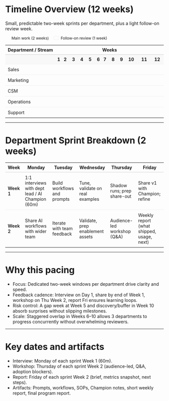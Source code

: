 # Timeline Overview (12 weeks)

Small, predictable two-week sprints per department, plus a light follow-on review week.

<div style="font-size: 12px; margin: 8px 0 12px; display:flex; align-items:center; gap:16px;">
  <span style="display:inline-flex; align-items:center; gap:6px;">
    <span style="width:14px; height:10px; display:inline-block; background: var(--horizon-accent); border-radius: 2px;"></span>
    <span>Main work (2 weeks)</span>
  </span>
  <span style="display:inline-flex; align-items:center; gap:6px;">
    <span style="width:14px; height:10px; display:inline-block; background: rgba(var(--horizon-accent-rgb), 0.22); border: 1px solid rgba(0,0,0,0.06); border-radius: 2px;"></span>
    <span>Follow-on review (1 week)</span>
  </span>
</div>

<table style="width:100%; border-collapse: collapse; font-size: 14px; table-layout:auto;">
  <colgroup>
    <col style="width:1%;">
    <col span="12" style="width:auto;">
  </colgroup>
  <thead>
    <tr>
      <th style="text-align:left; padding:6px 8px; border-bottom:1px solid #ccc; white-space:nowrap; width:1%;">Department / Stream</th>
      <th style="text-align:center; padding:6px 0; border-bottom:1px solid #ccc;" colspan="12">Weeks</th>
    </tr>
    <tr>
      <th style="text-align:left; padding:6px 8px; border-bottom:1px solid #eee; background: rgba(0,0,0,0.02); width:1%;"></th>
      <th style="text-align:center; padding:6px 0; border-bottom:1px solid #eee; background: rgba(0,0,0,0.02);">1</th>
      <th style="text-align:center; padding:6px 0; border-bottom:1px solid #eee; background: rgba(0,0,0,0.02);">2</th>
      <th style="text-align:center; padding:6px 0; border-bottom:1px solid #eee; background: rgba(0,0,0,0.02);">3</th>
      <th style="text-align:center; padding:6px 0; border-bottom:1px solid #eee; background: rgba(0,0,0,0.02);">4</th>
      <th style="text-align:center; padding:6px 0; border-bottom:1px solid #eee; background: rgba(0,0,0,0.02);">5</th>
      <th style="text-align:center; padding:6px 0; border-bottom:1px solid #eee; background: rgba(0,0,0,0.02);">6</th>
      <th style="text-align:center; padding:6px 0; border-bottom:1px solid #eee; background: rgba(0,0,0,0.02);">7</th>
      <th style="text-align:center; padding:6px 0; border-bottom:1px solid #eee; background: rgba(0,0,0,0.02);">8</th>
      <th style="text-align:center; padding:6px 0; border-bottom:1px solid #eee; background: rgba(0,0,0,0.02);">9</th>
      <th style="text-align:center; padding:6px 0; border-bottom:1px solid #eee; background: rgba(0,0,0,0.02);">10</th>
      <th style="text-align:center; padding:6px 0; border-bottom:1px solid #eee; background: rgba(0,0,0,0.02);">11</th>
      <th style="text-align:center; padding:6px 0; border-bottom:1px solid #eee; background: rgba(0,0,0,0.02);">12</th>
    </tr>
  </thead>
  <tbody>
    <tr>
      <td style="border-top:1px solid #eee; padding:8px; text-align:left; white-space:nowrap;">Sales</td>
      <td colspan="2" style="border-top:1px solid #eee; background: var(--horizon-accent);"></td>
      <td colspan="1" style="border-top:1px solid #eee; background: rgba(var(--horizon-accent-rgb), 0.22);"></td>
      <td colspan="9" style="border-top:1px solid #eee;"></td>
    </tr>
    <tr>
      <td style="border-top:1px solid #eee; padding:8px; text-align:left; white-space:nowrap;">Marketing</td>
      <td colspan="2" style="border-top:1px solid #eee;"></td>
      <td colspan="2" style="border-top:1px solid #eee; background: var(--horizon-accent);"></td>
      <td colspan="1" style="border-top:1px solid #eee; background: rgba(var(--horizon-accent-rgb), 0.22);"></td>
      <td colspan="7" style="border-top:1px solid #eee;"></td>
    </tr>
    <tr>
      <td style="border-top:1px solid #eee; padding:8px; text-align:left; white-space:nowrap;">CSM</td>
      <td colspan="5" style="border-top:1px solid #eee;"></td>
      <td colspan="2" style="border-top:1px solid #eee; background: var(--horizon-accent);"></td>
      <td colspan="1" style="border-top:1px solid #eee; background: rgba(var(--horizon-accent-rgb), 0.22);"></td>
      <td colspan="4" style="border-top:1px solid #eee;"></td>
    </tr>
    <tr>
      <td style="border-top:1px solid #eee; padding:8px; text-align:left; white-space:nowrap;">Operations</td>
      <td colspan="7" style="border-top:1px solid #eee;"></td>
      <td colspan="2" style="border-top:1px solid #eee; background: var(--horizon-accent);"></td>
      <td colspan="1" style="border-top:1px solid #eee; background: rgba(var(--horizon-accent-rgb), 0.22);"></td>
      <td colspan="2" style="border-top:1px solid #eee;"></td>
    </tr>
    <tr>
      <td style="border-top:1px solid #eee; padding:8px; text-align:left; white-space:nowrap;">Support</td>
      <td colspan="8" style="border-top:1px solid #eee;"></td>
      <td colspan="2" style="border-top:1px solid #eee; background: var(--horizon-accent);"></td>
      <td colspan="1" style="border-top:1px solid #eee; background: rgba(var(--horizon-accent-rgb), 0.22);"></td>
      <td colspan="1" style="border-top:1px solid #eee;"></td>
    </tr>
  </tbody>
</table>

---

# Department Sprint Breakdown (2 weeks)

<table style="width:100%; border-collapse: collapse; font-size: 14px;">
  <thead>
    <tr>
      <th style="text-align:left; padding:6px 8px; border-bottom:1px solid #ccc;">Week</th>
      <th style="text-align:center; padding:6px 8px; border-bottom:1px solid #ccc;">Monday</th>
      <th style="text-align:center; padding:6px 8px; border-bottom:1px solid #ccc;">Tuesday</th>
      <th style="text-align:center; padding:6px 8px; border-bottom:1px solid #ccc;">Wednesday</th>
      <th style="text-align:center; padding:6px 8px; border-bottom:1px solid #ccc;">Thursday</th>
      <th style="text-align:center; padding:6px 8px; border-bottom:1px solid #ccc;">Friday</th>
    </tr>
  </thead>
  <tbody>
    <tr>
      <td style="border-top:1px solid #eee; padding:8px; font-weight:600; text-align:left;">Week 1</td>
      <td style="border-top:1px solid #eee; padding:8px; text-align:left;">1:1 interviews with dept lead / AI Champion (60m)</td>
      <td style="border-top:1px solid #eee; padding:8px; text-align:left;">Build workflows and prompts</td>
      <td style="border-top:1px solid #eee; padding:8px; text-align:left;">Tune, validate on real examples</td>
      <td style="border-top:1px solid #eee; padding:8px; text-align:left;">Shadow runs; prep share-out</td>
      <td style="border-top:1px solid #eee; padding:8px; text-align:left;">Share v1 with Champion; refine</td>
    </tr>
    <tr>
      <td style="border-top:1px solid #eee; padding:8px; font-weight:600; text-align:left;">Week 2</td>
      <td style="border-top:1px solid #eee; padding:8px; text-align:left;">Share AI workflows with wider team</td>
      <td style="border-top:1px solid #eee; padding:8px; text-align:left;">Iterate with team feedback</td>
      <td style="border-top:1px solid #eee; padding:8px; text-align:left;">Validate, prep enablement assets</td>
      <td style="border-top:1px solid #eee; padding:8px; text-align:left;">Audience-led workshop (Q&A)</td>
      <td style="border-top:1px solid #eee; padding:8px; text-align:left;">Weekly report (what shipped, usage, next)</td>
    </tr>
  </tbody>
</table>

---

# Why this pacing

- Focus: Dedicated two-week windows per department drive clarity and speed.
- Feedback cadence: Interview on Day 1, share by end of Week 1, workshop on Thu Week 2, report Fri ensures learning loops.
- Risk control: A gap week at Week 5 and discovery/buffer in Week 10 absorb surprises without slipping milestones.
- Scale: Staggered overlap in Weeks 6–10 allows 3 departments to progress concurrently without overwhelming reviewers.

---

# Key dates and artifacts

- Interview: Monday of each sprint Week 1 (60m).
- Workshop: Thursday of each sprint Week 2 (audience-led, Q&A, adoption blockers).
- Report: Friday of each sprint Week 2 (brief, metrics snapshot, next steps).
- Artifacts: Prompts, workflows, SOPs, Champion notes, short weekly report, final program report.


